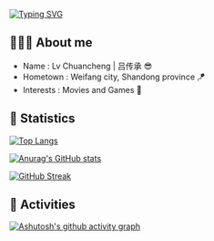 [![Typing SVG](https://readme-typing-svg.herokuapp.com?font=trajan+pro&pause=1000&color=000000&center=true&vCenter=true&width=435&lines=%23+Stay+Determined+Stay+Focused)](https://git.io/typing-svg)

## 🧑🏻‍💻 About me

-  Name : Lv Chuancheng | 吕传承 😎
-  Hometown : Weifang city, Shandong province 🪁
-  Interests : Movies and Games 👾

## 📖 Statistics

[![Top Langs](https://github-readme-stats.vercel.app/api/top-langs/?username=lvcc2018&hide=JavaScript,TypeScript,HTML,CSS,GLSL,Rust,Go,Assembly)](https://github.com/anuraghazra/github-readme-stats)

[![Anurag's GitHub stats](https://github-readme-stats.vercel.app/api?username=lvcc2018&count_private=true&show_icons=true)](https://github.com/anuraghazra/github-readme-stats)

[![GitHub Streak](http://github-readme-streak-stats.herokuapp.com?user=lvcc2018&fire=002FA7&ring=4776EC&sideNums=002FA7&currStreakNum=002FA7&currStreakLabel=002FA7)](https://git.io/streak-stats)

## 🛝 Activities

[![Ashutosh's github activity graph](https://activity-graph.herokuapp.com/graph?username=lvcc2018&theme=minimal)](https://github.com/ashutosh00710/github-readme-activity-graph)
